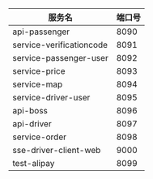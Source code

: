 服务名|端口号
--- | ---
api-passenger|8090
service-verificationcode|8091
service-passenger-user|8092
service-price|8093
service-map|8094
service-driver-user|8095
api-boss|8096
api-driver|8097
service-order|8098
sse-driver-client-web | 9000
test-alipay | 8099







